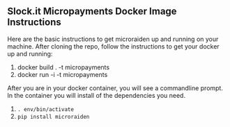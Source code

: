 ## Slock.it Micropayments Docker Image Instructions

Here are the basic instructions to get microraiden up and running on your machine. After cloning the repo, follow the instructions to get your docker up and running:

1. docker build . -t micropayments
2. docker run -i -t micropayments 

After you are in your docker container, you will see a commandline prompt. In the container you will install of the dependencies you need. 

1. `. env/bin/activate`
2. `pip install microraiden`